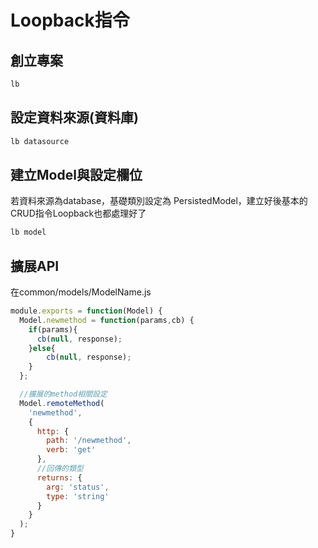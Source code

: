 # Loopback指令

## 創立專案

```sh
lb
```

## 設定資料來源(資料庫)

```sh
lb datasource
```

## 建立Model與設定欄位

若資料來源為database，基礎類別設定為 PersistedModel，建立好後基本的CRUD指令Loopback也都處理好了

```sh
lb model		
```

## 擴展API

在common/models/ModelName.js

```js
module.exports = function(Model) {
  Model.newmethod = function(params,cb) {
    if(params){
  	  cb(null, response);
    }else{
	    cb(null, response);
    }
  };

  //擴展的method相關設定
  Model.remoteMethod(
    'newmethod',
    {
      http: {
        path: '/newmethod',
        verb: 'get'
      },
      //回傳的類型
      returns: {
        arg: 'status',
        type: 'string'
      }
    }
  );
}
```
